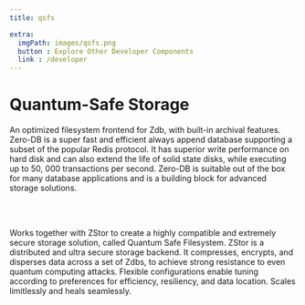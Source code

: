 ```yaml
---
title: qsfs

extra:
  imgPath: images/qsfs.png
  button : Explore Other Developer Components
  link : /developer
---
```


# Quantum-Safe Storage 

An optimized filesystem frontend for Zdb, with built-in archival features. Zero-DB is a super fast and efficient always append database supporting a subset of the popular Redis protocol. It has superior write performance on hard disk and can also extend the life of solid state disks, while executing up to 50, 000 transactions per second. Zero-DB is suitable out of the box for many database applications and is a building block for advanced storage solutions.

<br />
<br />

Works together with ZStor to create a highly compatible and extremely secure storage solution, called Quantum Safe Filesystem. ZStor is a distributed and ultra secure storage backend. It compresses, encrypts, and disperses data across a set of Zdbs, to achieve strong resistance to even quantum computing attacks. Flexible configurations enable tuning according to preferences for efficiency, resiliency, and data location. Scales limitlessly and heals seamlessly.
